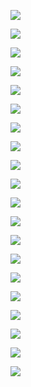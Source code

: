 ﻿


![](/files/ebae758e31f0e0b0f452363c1f421e90-0.jpg)

![](/files/ebae758e31f0e0b0f452363c1f421e90-1.jpg)

![](/files/ebae758e31f0e0b0f452363c1f421e90-2.jpg)

![](/files/ebae758e31f0e0b0f452363c1f421e90-3.jpg)

![](/files/ebae758e31f0e0b0f452363c1f421e90-4.jpg)

![](/files/ebae758e31f0e0b0f452363c1f421e90-5.jpg)

![](/files/ebae758e31f0e0b0f452363c1f421e90-6.jpg)

![](/files/ebae758e31f0e0b0f452363c1f421e90-7.jpg)

![](/files/ebae758e31f0e0b0f452363c1f421e90-8.jpg)

![](/files/ebae758e31f0e0b0f452363c1f421e90-9.jpg)

![](/files/ebae758e31f0e0b0f452363c1f421e90-10.jpg)

![](/files/ebae758e31f0e0b0f452363c1f421e90-11.jpg)

![](/files/ebae758e31f0e0b0f452363c1f421e90-12.jpg)

![](/files/ebae758e31f0e0b0f452363c1f421e90-13.jpg)

![](/files/ebae758e31f0e0b0f452363c1f421e90-14.jpg)

![](/files/ebae758e31f0e0b0f452363c1f421e90-15.jpg)

![](/files/ebae758e31f0e0b0f452363c1f421e90-16.jpg)

![](/files/ebae758e31f0e0b0f452363c1f421e90-17.jpg)

![](/files/ebae758e31f0e0b0f452363c1f421e90-18.jpg)

![](/files/ebae758e31f0e0b0f452363c1f421e90-19.jpg)


